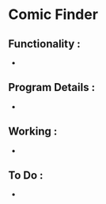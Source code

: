 # Comic Finder


## Functionality :
  * 

## Program Details :
  * 

## Working :
  * 

## To Do :
  * 
